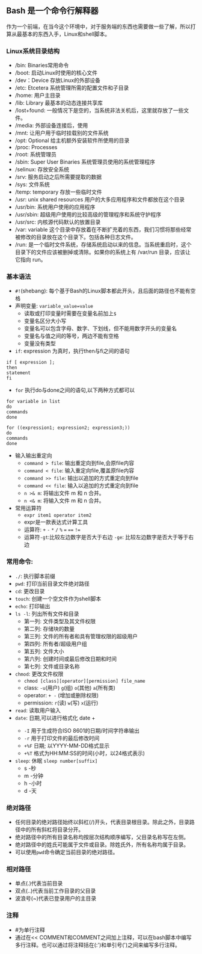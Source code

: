 ## Bash 是一个命令行解释器

作为一个前端，在当今这个环境中，对于服务端的东西也需要做一些了解，所以打算从最基本的东西入手，Linux和shell脚本。

### Linux系统目录结构
* /bin: Binaries常用命令
* /boot: 启动Linux时使用的核心文件
* /dev：Device 存放Linux的外部设备
* /etc: Etcetera 系统管理所需的配置文件和子目录
* /home: 用户主目录
* /lib: Library 最基本的动态连接共享库
* /lost+found: 一般情况下是空的，当系统非法关机后，这里就存放了一些文件。
* /media: 外部设备连接后，使用
* /mnt: 让用户用于临时挂载别的文件系统
* /opt: Optional 给主机额外安装软件所使用的目录
* /proc: Processes 
* /root: 系统管理员
* /sbin: Super User Binaries 系统管理员使用的系统管理程序
* /selinux: 存放安全系统
* /srv: 服务启动之后所需要提取的数据
* /sys: 文件系统
* /temp: temporary 存放一些临时文件
* /usr: unix shared resources 用户的大多应用程序和文件都放在这个目录
* /usr/bin: 系统用户使用的应用程序
* /usr/sbin: 超级用户使用的比较高级的管理程序和系统守护程序
* /usr/src: 内核源代码默认的放置目录
* /var: variable 这个目录中存放着在不断扩充着的东西，我们习惯将那些经常被修改的目录放在这个目录下。包括各种日志文件。
* /run: 是一个临时文件系统，存储系统启动以来的信息。当系统重启时，这个目录下的文件应该被删掉或清除。如果你的系统上有 /var/run 目录，应该让它指向 run。

### 基本语法
* `#!`(shebang): 每个基于Bash的Linux脚本都此开头，且后面的路径也不能有空格
* 声明变量: `variable_value=value`
  * 读取或打印变量时需要在变量名前加上`$`
  * 变量名区分大小写
  * 变量名可以包含字母、数字、下划线，但不能用数字开头的变量名
  * 变量名与值之间的等号，两边不能有空格
  * 变量没有类型
* `if`: 
expression 为真时，执行then与fi之间的语句
```shell
if [ expression ];
then
statement
fi
```
* `for`
执行do与done之间的语句,以下两种方式都可以
```shell
for variable in list
do
commands
done
```
```shell
for ((expression1; expression2; expression3;))
do
commands
done
```
* 输入输出重定向
  * `command > file`: 输出重定向到file,会原file内容
  * `command < file`: 输入重定向file,覆盖原file内容
  * `command >> file`: 输出以追加的方式重定向到file
  * `command << file`: 输入以追加的方式重定向到file
  * `n >& m`: 将输出文件 m 和 n 合并。
  * `n <& m`: 将输入文件 m 和 n 合并。
* 常用运算符
  * `expr item1 operator item2`
  * expr是一款表达式计算工具
  * 运算符: `+` `-` `*` `/` `%` `=` `==` `!=` 
  * 运算符`-gt`:比较左边数字是否大于右边 `-ge`: 比较左边数字是否大于等于右边

### 常用命令:
* `./`: 执行脚本前缀
* `pwd`: 打印当前目录文件绝对路径
* `cd`: 更改目录
* `touch`: 创建一个空文件作为shell脚本
* `echo`: 打印输出
* `ls -l`: 列出所有文件和目录
    * 第一列: 文件类型及其文件权限
    * 第二列: 存储块的数量
    * 第三列: 文件的所有者和具有管理权限的超级用户
    * 第四列: 所有者/超级用户组
    * 第五列: 文件大小
    * 第六列: 创建时间或最后修改日期和时间
    * 第七列: 文件或目录名称
* `chmod`: 更改文件权限 
    * `chmod [class][operator][permission] file_name`
    * class: `-u`(用户) `g`(组) `o`(其他) `a`(所有类)
    * operator: `+ -` (增加或删除权限)
    * permission: `r`(读) `w`(写) `x`(运行)
* `read`: 读取用户输入
* `date`: 日期,可以进行格式化 date +<format-option-codes><format-option-codes>
     * `-I` 用于生成符合ISO 8601的日期/时间字符串输出
     * `-r` 用于打印文件的最后修改时间
     * `+%F` 日期; 以YYYY-MM-DD格式显示
     * `+%T` 格式为HH:MM:SS的时间(小时，以24格式表示)
* `sleep`: 休眠 `sleep number[suffix]`
     * s -秒
     * m -分钟
     * h -小时
     * d -天

### 绝对路径
* 任何目录的绝对路径始终以斜杠(/)开头，代表目录根目录。除此之外，目录路径中的所有斜杠将目录分开。
* 绝对路径中的所有目录名称均按层次结构顺序编写，父目录名称写在左侧。
* 绝对路径中的姓氏可能属于文件或目录。除姓氏外，所有名称均属于目录。
* 可以使用`pwd`命令确定当前目录的绝对路径。

### 相对路径
* 单点(.)代表当前目录
* 双点(..)代表当前工作目录的父目录
* 波浪号(~)代表已登录用户的主目录

### 注释
* #为单行注释
* 通过在<< COMMENT和COMMENT之间加上注释，可以在bash脚本中编写多行注释。也可以通过将注释括在(:')和单引号(')之间来编写多行注释。
